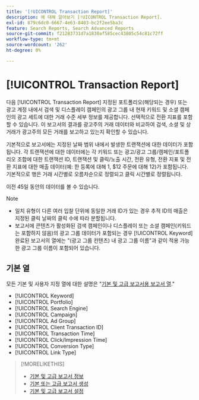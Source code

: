 ```yaml
---
title: '[!UICONTROL Transaction Report]'
description: 에 대해 알아보기 [!UICONTROL Transaction Report].
exl-id: 879c6dc0-6667-4e63-8403-bc2f2ee5ba3c
feature: Search Reports, Search Advanced Reports
source-git-commit: f21283731d7a1830af585cec43805c54c81c72ff
workflow-type: tm+mt
source-wordcount: '262'
ht-degree: 0%

---
```


# [!UICONTROL Transaction Report]

다음 [!UICONTROL Transaction Report] 지정된 포트폴리오(해당되는 경우) 또는 광고 계정 내에서 검색 및 디스플레이 캠페인의 광고 그룹 내 현재 키워드 및 소셜 캠페인의 광고 세트에 대한 거래 수준 세부 정보를 제공합니다. 선택적으로 전환 지표를 포함할 수 있습니다. 이 보고서의 결과를 광고주의 거래 데이터와 비교하여 검색, 소셜 및 상거래가 광고주의 모든 거래를 보고하고 있는지 확인할 수 있습니다.

기본적으로 보고서에는 지정된 날짜 범위 내에서 발생한 트랜잭션에 대한 데이터가 포함됩니다. 각 트랜잭션에 대한 데이터에는 각 키워드 또는 광고/광고 그룹/캠페인/포트폴리오 조합에 대한 트랜잭션 ID, 트랜잭션 및 클릭/노출 시간, 전환 유형, 전환 지표 및 전환 지표에 대한 매출 데이터(예: 한 등록에 대해 1, $12 주문에 대해 12)가 포함됩니다. 기본적으로 행은 거래 시간별로 오름차순으로 정렬되고 클릭 시간별로 정렬됩니다.

이전 45일 동안의 데이터를 볼 수 있습니다.

>[!NOTE]
>
>* 일치 유형이 다른 여러 입찰 단위에 동일한 거래 ID가 있는 경우 추적 ID의 매출은 지정된 클릭 날짜의 클릭 수에 따라 분할됩니다.
>* 보고서에 콘텐츠가 활성화된 검색 캠페인이나 디스플레이 또는 소셜 캠페인(키워드는 포함하지 않음)의 광고 그룹 데이터가 포함되는 경우 [!UICONTROL Keyword] 완료된 보고서의 열에는 &quot;(광고 그룹 컨텐츠) 내 광고 그룹 이름&quot;과 같이 적용 가능한 광고 그룹 이름이 포함되어 있습니다.

## 기본 열

모든 기본 및 사용자 지정 열에 대한 설명은 &quot;[기본 및 고급 보고서용 보고서 열](basic-advanced-report-columns.md).&quot;

* [!UICONTROL Keyword]
* [!UICONTROL Portfolio]
* [!UICONTROL Search Engine]
* [!UICONTROL Campaign]
* [!UICONTROL Ad Group]
* [!UICONTROL Client Transaction ID]
* [!UICONTROL Transaction Time]
* [!UICONTROL Click/Impression Time]
* [!UICONTROL Conversion Type]
* [!UICONTROL Link Type]

>[!MORELIKETHIS]
>
>* [기본 및 고급 보고서 정보](basic-advanced-report-about.md)
>* [기본 또는 고급 보고서 생성](basic-advanced-report-generate.md)
>* [기본 및 고급 보고서 설정](basic-advanced-report-settings.md)
